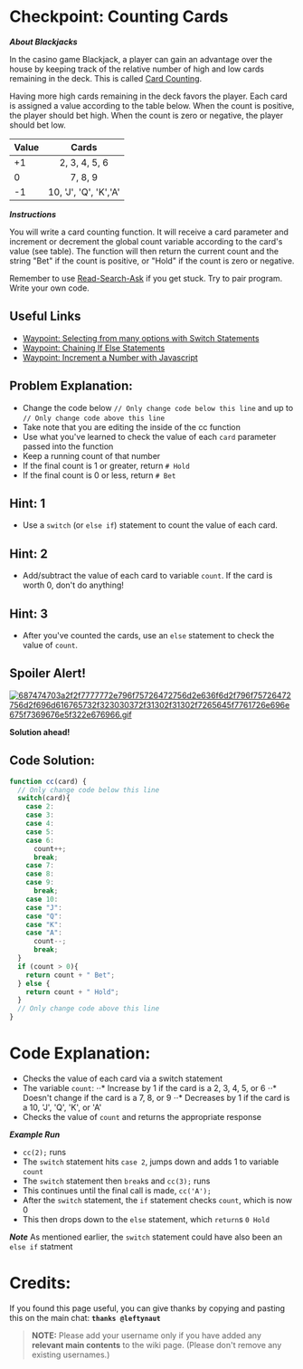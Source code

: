 # Checkpoint: Counting Cards

***About Blackjacks***

In the casino game Blackjack, a player can gain an advantage over the house by keeping track of the relative number of high and low cards remaining in the deck. This is called [Card Counting](https://en.wikipedia.org/wiki/Card_counting "Wikipedia entry on Card Counting").

Having more high cards remaining in the deck favors the player. Each card is assigned a value according to the table below. When the count is positive, the player should bet high. When the count is zero or negative, the player should bet low.

| Value  | Cards                  |
| ------ |:----------------------:|
| +1     | 2, 3, 4, 5, 6          |
| 0      | 7, 8, 9                |
| -1     | 	10, 'J', 'Q', 'K','A' |

***Instructions***

You will write a card counting function. It will receive a card parameter and increment or decrement the global count variable according to the card's value (see table). The function will then return the current count and the string "Bet" if the count is positive, or "Hold" if the count is zero or negative.

Remember to use [ Read-Search-Ask](http://github.com/FreeCodeCamp/freecodecamp/wiki/How-to-get-help-when-you-get-stuck) if you get stuck. Try to pair program. Write your own code.

## Useful Links
- [Waypoint: Selecting from many options with Switch Statements](http://www.freecodecamp.com/challenges/waypoint-selecting-from-many-options-with-switch-statements)
- [Waypoint: Chaining If Else Statements](http://www.freecodecamp.com/challenges/waypoint-chaining-if-else-statements)
- [Waypoint: Increment a Number with Javascript](http://www.freecodecamp.com/challenges/waypoint-increment-a-number-with-javascript)

## Problem Explanation:
- Change the code below `// Only change code below this line` and up to `// Only change code above this line`
- Take note that you are editing the inside of the cc function
- Use what you've learned to check the value of each `card` parameter passed into the function
- Keep a running count of that number
- If the final count is 1 or greater, return `# Hold`
- If the final count is 0 or less, return `# Bet`

## Hint: 1
- Use a `switch` (or `else if`) statement to count the value of each card.

## Hint: 2
- Add/subtract the value of each card to variable `count`. If the card is worth 0, don't do anything!

## Hint: 3
- After you've counted the cards, use an `else` statement to check the value of `count`.

## Spoiler Alert!
[![687474703a2f2f7777772e796f75726472756d2e636f6d2f796f75726472756d2f696d616765732f323030372f31302f31302f7265645f7761726e696e675f7369676e5f322e676966.gif](https://files.gitter.im/FreeCodeCamp/Wiki/nlOm/thumb/687474703a2f2f7777772e796f75726472756d2e636f6d2f796f75726472756d2f696d616765732f323030372f31302f31302f7265645f7761726e696e675f7369676e5f322e676966.gif)](https://files.gitter.im/FreeCodeCamp/Wiki/nlOm/687474703a2f2f7777772e796f75726472756d2e636f6d2f796f75726472756d2f696d616765732f323030372f31302f31302f7265645f7761726e696e675f7369676e5f322e676966.gif)

**Solution ahead!**

## Code Solution:

```js
function cc(card) {
  // Only change code below this line
  switch(card){
    case 2:
    case 3:
    case 4:
    case 5:
    case 6:
      count++;
      break;
    case 7:
    case 8:
    case 9:
      break;
    case 10:
    case "J":
    case "Q":
    case "K":
    case "A":
      count--;
      break;
  }
  if (count > 0){
    return count + " Bet";
  } else {
    return count + " Hold";
  }
  // Only change code above this line
}

```

# Code Explanation:
- Checks the value of each card via a switch statement
- The variable `count`:
⋅⋅* Increase by 1 if the card is a 2, 3, 4, 5, or 6
⋅⋅* Doesn't change if the card is a 7, 8, or 9
⋅⋅* Decreases by 1 if the card is a 10, 'J', 'Q', 'K', or 'A'
- Checks the value of `count` and returns the appropriate response

***Example Run***
- `cc(2);` runs
- The `switch` statement hits `case 2`, jumps down and adds 1 to variable `count`
- The `switch` statement then `break`s and `cc(3);` runs
- This continues until the final call is made, `cc('A');`
- After the `switch` statement, the `if` statement checks `count`, which is now 0
- This then drops down to the `else` statement, which `return`s `0 Hold`

***Note*** 
As mentioned earlier, the `switch` statement could have also been an `else if` statment

# Credits:
If you found this page useful, you can give thanks by copying and pasting this on the main chat:  **`thanks @leftynaut`**

> **NOTE:** Please add your username only if you have added any **relevant main contents** to the wiki page. (Please don't remove any existing usernames.)
